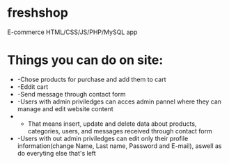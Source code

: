 # freshshop
E-commerce HTML/CSS/JS/PHP/MySQL app
<h1>Things you can do on site:</h1>
<ul>
  <li>-Chose products for purchase and add them to cart</li>
  <li>-Eddit cart</li>
  <li>-Send message through contact form</li>
  <li>-Users with admin priviledges can acces admin pannel where they can manage and edit website content</li>
  <li>
    <ul>
      <li>That means insert, update and delete data about products, categories, users, and messages received through contact form</li>
    </ul>
  </li>
  <li>-Users with out admin priviledges can edit only their profile information(change Name, Last name, Password and E-mail), aswell as do everyting else that's left</li>
</ul>

  
